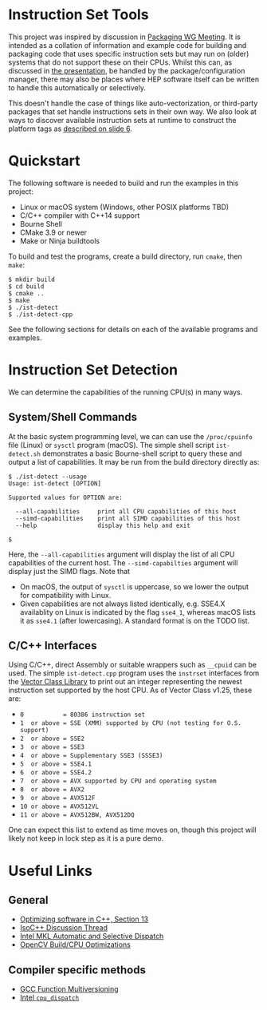 # Instruction Set Tools

This project was inspired by discussion in [Packaging WG Meeting](https://indico.cern.ch/event/719557/).
It is intended as a collation of information and example code for
building and packaging code that uses specific instruction sets but
may run on (older) systems that do not support these on their CPUs.
Whilst this can, as discussed in [the presentation](https://indico.cern.ch/event/719557/contributions/2965980/attachments/1642767/2624258/HSF-Packaging-20180502.pdf), be handled by the package/configuration manager,
there may also be places where HEP software itself can be written
to handle this automatically or selectively.

This doesn't handle the case of things like auto-vectorization, or
third-party packages that set handle instructions sets in their
own way. We also look at ways to discover available instruction sets
at runtime to construct the platform tags as [described on slide 6](https://indico.cern.ch/event/719557/contributions/2965980/attachments/1642767/2624258/HSF-Packaging-20180502.pdf).

# Quickstart
The following software is needed to build and run the examples
in this project:

- Linux or macOS system (Windows, other POSIX platforms TBD)
- C/C++ compiler with C++14 support
- Bourne Shell
- CMake 3.9 or newer
- Make or Ninja buildtools

To build and test the programs, create a build directory,
run `cmake`, then `make`:

```
$ mkdir build
$ cd build
$ cmake ..
$ make
$ ./ist-detect
$ ./ist-detect-cpp
```

See the following sections for details on each of the available
programs and examples.

# Instruction Set Detection
We can determine the capabilities of the running CPU(s) in many ways.

## System/Shell Commands
At the basic system programming level, we can can use the `/proc/cpuinfo`
file (Linux) or `sysctl` program (macOS). The simple shell script
`ist-detect.sh` demonstrates a basic Bourne-shell script to query these and
output a list of capabilities. It may be run from the build directory directly as:

```console
$ ./ist-detect --usage
Usage: ist-detect [OPTION]

Supported values for OPTION are:

  --all-capabilities     print all CPU capabilities of this host
  --simd-capabilities    print all SIMD capabilities of this host
  --help                 display this help and exit

$
```

Here, the `--all-capabilities` argument will display the list of all CPU
capabilities of the current host. The `--simd-capabilties` argument will display
just the SIMD flags. Note that

- On macOS, the output of `sysctl` is uppercase, so we lower the output for
  compatibility with Linux.
- Given capabilities are not always listed identically, e.g. SSE4.X availablity
  on Linux is indicated by the flag `sse4_1`, whereas macOS lists it as `sse4.1`
  (after lowercasing). A standard format is on the TODO list.


## C/C++ Interfaces
Using C/C++, direct Assembly or suitable wrappers such as `__cpuid` can
be used. The simple `ist-detect.cpp` program uses the `instrset` interfaces
from the [Vector Class Library](http://www.agner.org/optimize/vectorclass.pdf)
to print out an integer representing the newest instruction set supported by
the host CPU. As of Vector Class v1.25, these are:

- `0           = 80386 instruction set`
- `1  or above = SSE (XMM) supported by CPU (not testing for O.S. support)`
- `2  or above = SSE2`
- `3  or above = SSE3`
- `4  or above = Supplementary SSE3 (SSSE3)`
- `5  or above = SSE4.1`
- `6  or above = SSE4.2`
- `7  or above = AVX supported by CPU and operating system`
- `8  or above = AVX2`
- `9  or above = AVX512F`
- `10 or above = AVX512VL`
- `11 or above = AVX512BW, AVX512DQ`

One can expect this list to extend as time moves on, though this project will
likely not keep in lock step as it is a pure demo.

# Useful Links
## General
- [Optimizing software in C++, Section 13](http://www.agner.org/optimize/optimizing_cpp.pdf)
- [IsoC++ Discussion Thread](https://groups.google.com/a/isocpp.org/forum/#!msg/std-proposals/SwDyE6KH87Y/jmj8bbKucIwJ)
- [Intel MKL Automatic and Selective Dispatch](https://software.intel.com/en-us/mkl-linux-developer-guide-instruction-set-specific-dispatching-on-intel-architectures)
- [OpenCV Build/CPU Optimizations](https://github.com/opencv/opencv/wiki/CPU-optimizations-build-options)


## Compiler specific methods

- [GCC Function Multiversioning](https://gcc.gnu.org/onlinedocs/gcc/Function-Multiversioning.html)
- [Intel `cpu_dispatch`](https://software.intel.com/en-us/articles/how-to-manually-target-2nd-generation-intel-core-processors-with-support-for-intel-avx)

